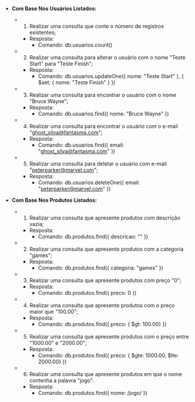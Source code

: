 - **Com Base Nos Usuários Listados:**

    - 1) Realizar uma consulta que conte o número de registros existentes;
        - Resposta: 
            - Comando: db.usuarios.count()

    - 2) Realizar uma consulta para alterar o usuário com o nome "Teste Start" para "Teste Finish";
        - Resposta: 
            - Comando: db.usuarios.updateOne({ nome: "Teste Start" }, { $set: { nome: "Teste Finish" } })

    - 3) Realizar uma consulta para encontrar o usuário com o nome "Bruce Wayne";
        - Resposta: 
            - Comando: db.usuarios.find({ nome: "Bruce Wayne" })
    
    - 4) Realizar uma consulta para encontrar o usuário com o e-mail "ghost_silva@fantasma.com";
        - Resposta: 
            - Comando: db.usuarios.find({ email: "ghost_silva@fantasma.com" })

    - 5) Realizar uma consulta para deletar o usuário com e-mail "peterparker@marvel.com";
        - Resposta: 
            - Comando: db.usuarios.deleteOne({ email: "peterparker@marvel.com" })

- **Com Base Nos Produtos Listados:**

    - 1) Realizar uma consulta que apresente produtos com descrição vazia;
        - Resposta: 
            - Comando: db.produtos.find({ descricao: "" })

    - 2) Realizar uma consulta que apresente produtos com a categoria "games";
        - Resposta:
            - Comando: db.produtos.find({ categoria: "games" })

    - 3) Realizar uma consulta que apresente produtos com preço "0";
        - Resposta:
            - Comando: db.produtos.find({ preco: 0 })

    - 4) Realizar uma consulta que apresente produtos com o preço maior que "100.00";
        - Resposta:
            - Comando: db.produtos.find({ preco: { $gt: 100.00} })

    - 5) Realizar uma consulta que apresente produtos com o preço entre "1000.00" e "2000.00";
        - Resposta:
            - Comando: db.produtos.find({ preco: { $gte: 1000.00, $lte: 2000.00} })

    - 6) Realizar uma consulta que apresente produtos em que o nome contenha a palavra "jogo".
        - Resposta:
            - Comando: db.produtos.find({ nome: /jogo/ })